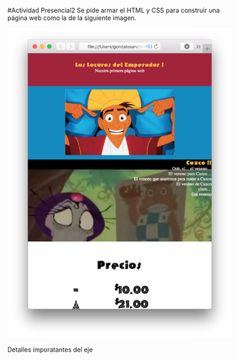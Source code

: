 #Actividad Presencial2
Se pide armar el HTML y CSS para construir una página web como la de la siguiente imagen.

![](ejercicio.png)

Detalles imporatantes del eje